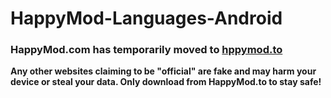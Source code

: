 # HappyMod-Languages-Android

### HappyMod.com has temporarily moved to [hppymod.to](https://happymod.to)

**Any other websites claiming to be "official" are fake and may harm your device or steal your data. Only download from HappyMod.to to stay safe!**

